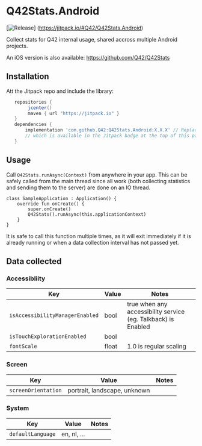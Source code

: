 # Q42Stats.Android 
[![Release](https://jitpack.io/v/Q42/Q42Stats.Android.svg)]
(https://jitpack.io/#Q42/Q42Stats.Android)

Collect stats for Q42 internal usage, shared accross multiple Android projects.

An iOS version is also available: https://github.com/Q42/Q42Stats

## Installation
Att the Jitpack repo and include the library:

```gradle
   repositories {
        jcenter()
        maven { url "https://jitpack.io" }
   }
   dependencies {
       implementation 'com.github.Q42:Q42Stats.Android:X.X.X' // Replace X.X.X by the latest version,
       // which is available in the Jitpack badge at the top of this page
   }
```  

## Usage

Call `Q42Stats.runAsync(Context)` from anywhere in your app. This can be safely called from the main thread since all work (both collecting statistics and sending them to the server) are done on an IO thread. 

```
class SampleApplication : Application() {
    override fun onCreate() {
        super.onCreate()
        Q42Stats().runAsync(this.applicationContext)
    }
}
```
It is safe to call this function multiple times, as it will exit immediately if it is already running or when a data collection interval has not passed yet.

## Data collected

### Accessibliity

| Key | Value | Notes |
|-|-|-|
| `isAccessibilityManagerEnabled` | bool | true when any accessibility service (eg. Talkback) is Enabled | 
| `isTouchExplorationEnabled` | bool |
| `fontScale` | float | 1.0 is regular scaling |


### Screen

| Key | Value | Notes |
|-|-|-|
| `screenOrientation`| portrait, landscape, unknown |

### System

| Key | Value | Notes |
|-|-|-|
| `defaultLanguage`| en, nl, ... |


